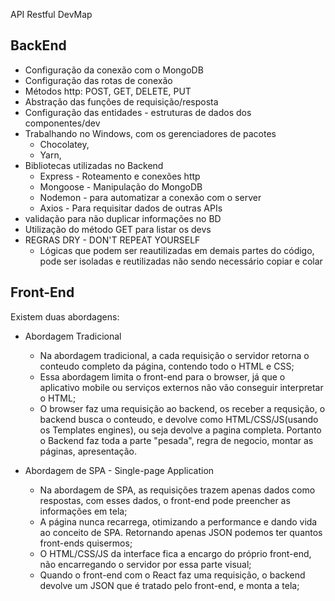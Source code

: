 
API Restful DevMap

BackEnd 
-------------------------------------------------------------
- Configuração da conexão com o MongoDB
- Configuração das rotas de conexão
- Métodos http: POST, GET, DELETE, PUT
- Abstração das funções de requisição/resposta
- Configuração das entidades - estruturas de dados dos componentes/dev
- Trabalhando no Windows, com os gerenciadores de pacotes
  - Chocolatey,
  - Yarn,
- Bibliotecas utilizadas no Backend
  - Express - Roteamento e conexões http
  - Mongoose - Manipulação do MongoDB
  - Nodemon - para automatizar a conexão com o server
  - Axios - Para requisitar dados de outras APIs
- validação para não duplicar informações no BD
- Utilização do método GET para listar os devs
- REGRAS DRY - DON'T REPEAT YOURSELF
  - Lógicas que podem ser reautilizadas em demais partes do código, pode ser isoladas e reutilizadas
 não sendo necessário copiar e colar
 
 Front-End
 ------------------------------------------------------------
Existem duas abordagens:
- Abordagem Tradicional
  - Na abordagem tradicional, a cada requisição o servidor retorna o conteudo completo da página, contendo
    todo o HTML e CSS;
  - Essa abordagem limita o front-end para o browser,  já que o aplicativo mobile ou serviços externos não vão conseguir interpretar o HTML;
  - O browser faz uma requisição ao backend, os receber a requsição, o backend busca o conteudo, e devolve como HTML/CSS/JS(usando os Templates engines), ou seja devolve a pagina completa. Portanto o Backend faz toda a parte "pesada", regra de negocio, montar as páginas, apresentação.

- Abordagem de SPA - Single-page Application
  - Na abordagem de SPA, as requisições trazem apenas dados como respostas, com esses dados, o front-end pode preencher as informações em tela;
  - A página nunca recarrega, otimizando a performance e dando vida ao conceito de SPA. Retornando apenas JSON podemos ter quantos front-ends quisermos;
  - O HTML/CSS/JS da interface fica a encargo do próprio front-end, não encarregando o servidor por essa parte visual;
  - Quando o front-end com o React faz uma requisição, o backend devolve um JSON que é tratado pelo front-end, e monta a tela;
